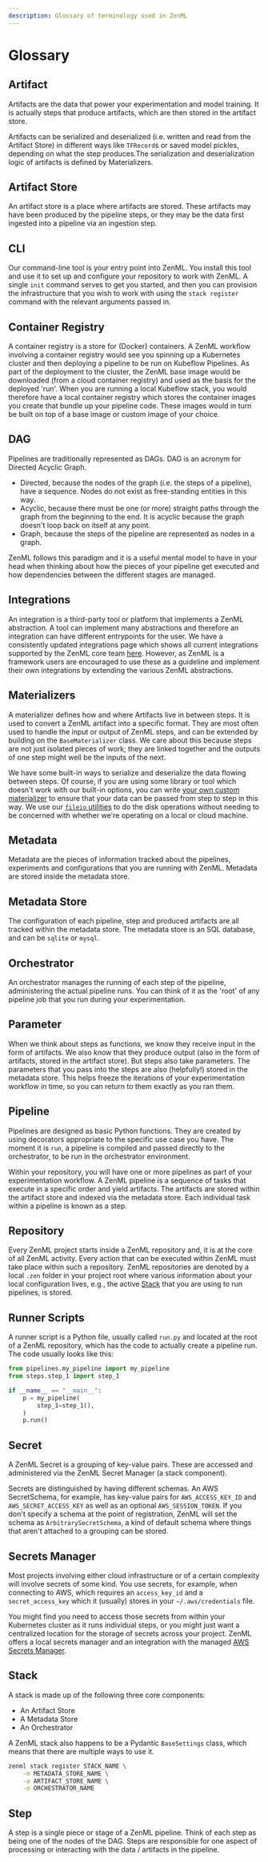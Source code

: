 ```yaml
---
description: Glossary of terminology used in ZenML
---
```


# Glossary

## Artifact

Artifacts are the data that power your experimentation and model training. It is
actually steps that produce artifacts, which are then stored in the artifact
store.

Artifacts can be serialized and deserialized (i.e. written and read from the
Artifact Store) in different ways like `TFRecord`s or saved model pickles,
depending on what the step produces.The serialization and deserialization logic
of artifacts is defined by Materializers.

## Artifact Store

An artifact store is a place where artifacts are stored. These artifacts may
have been produced by the pipeline steps, or they may be the data first ingested
into a pipeline via an ingestion step.

## CLI

Our command-line tool is your entry point into ZenML. You install this tool and
use it to set up and configure your repository to work with ZenML. A single
`init` command serves to get you started, and then you can provision the
infrastructure that you wish to work with using the `stack register`
command with the relevant arguments passed in.

## Container Registry

A container registry is a store for (Docker) containers. A ZenML workflow
involving a container registry would see you spinning up a Kubernetes cluster
and then deploying a pipeline to be run on Kubeflow Pipelines. As part of the
deployment to the cluster, the ZenML base image would be downloaded (from a
cloud container registry) and used as the basis for the deployed 'run'. When you
are running a local Kubeflow stack, you would therefore have a local container
registry which stores the container images you create that bundle up your
pipeline code. These images would in turn be built on top of a base image or
custom image of your choice.

## DAG

Pipelines are traditionally represented as DAGs. DAG is an acronym for Directed
Acyclic Graph.

- Directed, because the nodes of the graph (i.e. the steps of a pipeline), have
  a sequence. Nodes do not exist as free-standing entities in this way.
- Acyclic, because there must be one (or more) straight paths through the graph
  from the beginning to the end. It is acyclic because the graph doesn't loop
  back on itself at any point.
- Graph, because the steps of the pipeline are represented as nodes in a graph.

ZenML follows this paradigm and it is a useful mental model to have in your head
when thinking about how the pieces of your pipeline get executed and how
dependencies between the different stages are managed.

## Integrations

An integration is a third-party tool or platform that implements a ZenML abstraction. 
A tool can implement many abstractions and therefore an integration can have different 
entrypoints for the user. We have a consistently updated integrations page which shows all 
current integrations supported by the ZenML core team [here](../advanced-guide/integrations.md). 
However, as ZenML is a framework users are encouraged to use these as a guideline and implement 
their own integrations by extending the various ZenML abstractions.

## Materializers

A materializer defines how and where Artifacts live in between steps. It is used
to convert a ZenML artifact into a specific format. They are most often used to
handle the input or output of ZenML steps, and can be extended by building on
the `BaseMaterializer` class. We care about this because steps are not just
isolated pieces of work; they are linked together and the outputs of one step
might well be the inputs of the next.

We have some built-in ways to serialize and deserialize the data flowing between
steps. Of course, if you are using some library or tool which doesn't work with
our built-in options, you can write
[your own custom materializer](https://docs.zenml.io/developer-guide/materializer)
to ensure that your data can be passed from step to step in this way. We use our
[`fileio` utilities](https://apidocs.zenml.io/api_reference/zenml.io.fileio.html)
to do the disk operations without needing to be concerned with whether we're
operating on a local or cloud machine.

## Metadata

Metadata are the pieces of information tracked about the pipelines, experiments
and configurations that you are running with ZenML. Metadata are stored inside
the metadata store.

## Metadata Store

The configuration of each pipeline, step and produced artifacts are all tracked
within the metadata store. The metadata store is an SQL database, and can be
`sqlite` or `mysql`.

## Orchestrator

An orchestrator manages the running of each step of the pipeline, administering
the actual pipeline runs. You can think of it as the 'root' of any pipeline job
that you run during your experimentation.

## Parameter

When we think about steps as functions, we know they receive input in the form
of artifacts. We also know that they produce output (also in the form of
artifacts, stored in the artifact store). But steps also take parameters. The
parameters that you pass into the steps are also (helpfully!) stored in the
metadata store. This helps freeze the iterations of your experimentation
workflow in time, so you can return to them exactly as you ran them.

## Pipeline

Pipelines are designed as basic Python functions. They are created by using decorators
appropriate to the specific use case you have. The moment it is `run`, a
pipeline is compiled and passed directly to the orchestrator, to be run in the
orchestrator environment.

Within your repository, you will have one or more pipelines as part of your
experimentation workflow. A ZenML pipeline is a sequence of tasks that execute
in a specific order and yield artifacts. The artifacts are stored within the
artifact store and indexed via the metadata store. Each individual task within a
pipeline is known as a step.

## Repository

Every ZenML project starts inside a ZenML repository and, it is at the core of
all ZenML activity. Every action that can be executed within ZenML must take
place within such a repository. ZenML repositories are denoted by a local `.zen`
folder in your project root where various information about your local
configuration lives, e.g., the active
[Stack](../advanced-guide/stacks-components-flavors.md) that you are using to
run pipelines, is stored.

## Runner Scripts

A runner script is a Python file, usually called `run.py` and located at the root of a 
ZenML repository, which has the code to actually create a pipeline run. The code usually 
looks like this:

```python
from pipelines.my_pipeline import my_pipeline
from steps.step_1 import step_1

if __name__ == "__main__":
    p = my_pipeline(
        step_1=step_1(),
    )
    p.run()
```

## Secret

A ZenML Secret is a grouping of key-value pairs. These are accessed and
administered via the ZenML Secret Manager (a stack component).

Secrets are distinguished by having different schemas. An AWS SecretSchema, for
example, has key-value pairs for `AWS_ACCESS_KEY_ID` and `AWS_SECRET_ACCESS_KEY`
as well as an optional `AWS_SESSION_TOKEN`. If you don't specify a schema at the
point of registration, ZenML will set the schema as `ArbitrarySecretSchema`, a
kind of default schema where things that aren't attached to a grouping can be
stored.

## Secrets Manager

Most projects involving either cloud infrastructure or of a certain complexity
will involve secrets of some kind. You use secrets, for example, when connecting
to AWS, which requires an `access_key_id` and a `secret_access_key` which it
(usually) stores in your `~/.aws/credentials` file.

You might find you need to access those secrets from within your Kubernetes
cluster as it runs individual steps, or you might just want a centralized
location for the storage of secrets across your project. ZenML offers a local
secrets manager and an integration with the managed [AWS Secrets
Manager](https://aws.amazon.com/secrets-manager).

## Stack

A stack is made up of the following three core components:

- An Artifact Store
- A Metadata Store
- An Orchestrator

A ZenML stack also happens to be a Pydantic `BaseSettings` class, which means
that there are multiple ways to use it.

```bash
zenml stack register STACK_NAME \
    -m METADATA_STORE_NAME \
    -a ARTIFACT_STORE_NAME \
    -o ORCHESTRATOR_NAME
```

## Step

A step is a single piece or stage of a ZenML pipeline. Think of each step as
being one of the nodes of the DAG. Steps are responsible for one aspect of
processing or interacting with the data / artifacts in the pipeline.

<!---
## Visualizer

A visualizer contains logic to create visualizations within the ZenML ecosystem.
-->